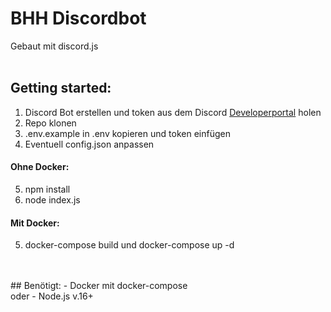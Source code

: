 # BHH Discordbot
Gebaut mit discord.js
<br>
<br>
## Getting started:
1. Discord Bot erstellen und token aus dem Discord [Developerportal](https://discord.com/developers) holen
2. Repo klonen
3. .env.example in .env kopieren und token einfügen
4. Eventuell config.json anpassen

#### Ohne Docker:
5. npm install
6. node index.js
#### Mit Docker:
5. docker-compose build und docker-compose up -d
<br>
<br>
## Benötigt:
- Docker mit docker-compose
<br>oder
- Node.js v.16+